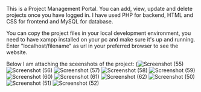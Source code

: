 This is a Project Management Portal. You can add, view, update and delete projects once you have logged in. I have used PHP for backend, HTML and CSS for frontend and 
MySQL for database.

You can copy the project files in your local development environment, you need to have xampp installed on your pc and make sure it's up and running. Enter "localhost/filename" as url in your preferred browser
to see the website.

Below I am attaching the sceenshots of the project:
(![Screenshot (55)](https://user-images.githubusercontent.com/120053179/210261722-301dc14d-67d6-4792-bd9f-4fe4b8930a74.png)
![Screenshot (56)](https://user-images.githubusercontent.com/120053179/210261726-1ca94d90-4ce8-4a4d-9fac-a82683e3b99a.png)
![Screenshot (57)](https://user-images.githubusercontent.com/120053179/210261763-a606ad8c-05e5-41a0-bc66-f37d19fca238.png)
![Screenshot (58)](https://user-images.githubusercontent.com/120053179/210261767-3dc40339-3ff2-4d77-b076-5fb17428b9dc.png)
![Screenshot (59)](https://user-images.githubusercontent.com/120053179/210261769-d0fbc394-9cef-4b3f-8b76-faab0f87df5c.png)
![Screenshot (60)](https://user-images.githubusercontent.com/120053179/210261771-cad9f103-7e00-43b8-ba52-011cbc9983dd.png)
![Screenshot (61)](https://user-images.githubusercontent.com/120053179/210261772-0babdf8e-e06f-476a-80c8-d569c6ddf5c4.png)
![Screenshot (62)](https://user-images.githubusercontent.com/120053179/210261775-dca4026c-ed38-4f09-a51f-698a661499e0.png)
![Screenshot (50)](https://user-images.githubusercontent.com/120053179/210261576-75a95ad3-bcf2-44fa-b950-493792899e8b.png)
![Screenshot (51)](https://user-images.githubusercontent.com/120053179/210261578-aa50c8aa-c7e9-4eaf-b3d1-46ce53e56584.png)
![Screenshot (52)](https://user-images.githubusercontent.com/120053179/210261823-19ec4668-f99c-4554-a8de-1be8a0c10353.png)


